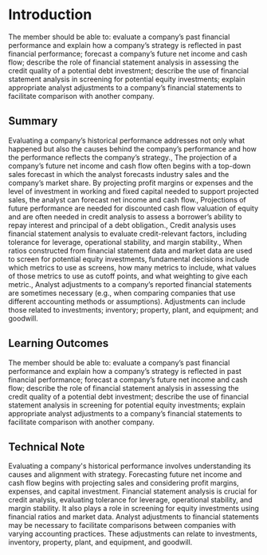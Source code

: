 # Introduction

The member should be able to: evaluate a company’s past financial performance and explain how a company’s strategy is reflected in past financial performance; forecast a company’s future net income and cash flow; describe the role of financial statement analysis in assessing the credit quality of a potential debt investment; describe the use of financial statement analysis in screening for potential equity investments; explain appropriate analyst adjustments to a company’s financial statements to facilitate comparison with another company.

## Summary

Evaluating a company’s historical performance addresses not only what happened but also the causes behind the company’s performance and how the performance reflects the company’s strategy., The projection of a company’s future net income and cash flow often begins with a top-down sales forecast in which the analyst forecasts industry sales and the company’s market share. By projecting profit margins or expenses and the level of investment in working and fixed capital needed to support projected sales, the analyst can forecast net income and cash flow., Projections of future performance are needed for discounted cash flow valuation of equity and are often needed in credit analysis to assess a borrower’s ability to repay interest and principal of a debt obligation., Credit analysis uses financial statement analysis to evaluate credit-relevant factors, including tolerance for leverage, operational stability, and margin stability., When ratios constructed from financial statement data and market data are used to screen for potential equity investments, fundamental decisions include which metrics to use as screens, how many metrics to include, what values of those metrics to use as cutoff points, and what weighting to give each metric., Analyst adjustments to a company’s reported financial statements are sometimes necessary (e.g., when comparing companies that use different accounting methods or assumptions). Adjustments can include those related to investments; inventory; property, plant, and equipment; and goodwill.

## Learning Outcomes

The member should be able to: evaluate a company’s past financial performance and explain how a company’s strategy is reflected in past financial performance; forecast a company’s future net income and cash flow; describe the role of financial statement analysis in assessing the credit quality of a potential debt investment; describe the use of financial statement analysis in screening for potential equity investments; explain appropriate analyst adjustments to a company’s financial statements to facilitate comparison with another company.

## Technical Note

Evaluating a company's historical performance involves understanding its causes and alignment with strategy. Forecasting future net income and cash flow begins with projecting sales and considering profit margins, expenses, and capital investment. Financial statement analysis is crucial for credit analysis, evaluating tolerance for leverage, operational stability, and margin stability. It also plays a role in screening for equity investments using financial ratios and market data. Analyst adjustments to financial statements may be necessary to facilitate comparisons between companies with varying accounting practices. These adjustments can relate to investments, inventory, property, plant, and equipment, and goodwill.